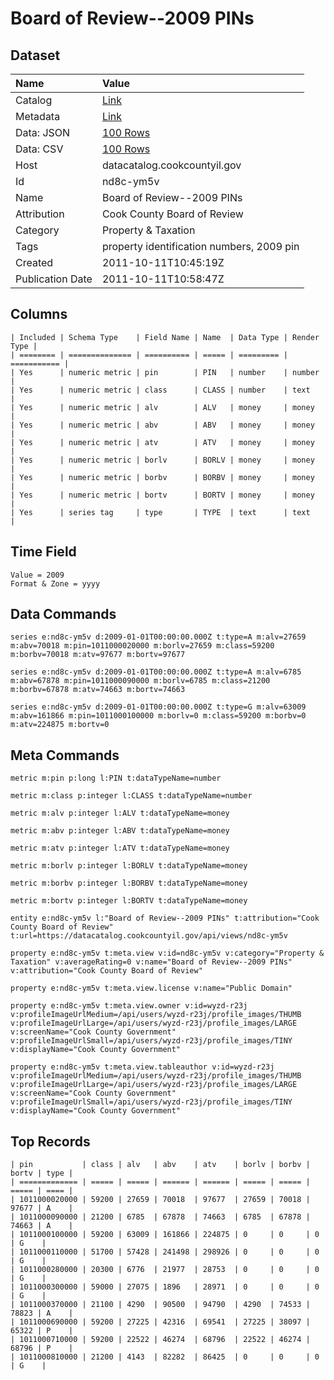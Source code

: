 # Board of Review--2009 PINs

## Dataset

| Name | Value |
| :--- | :---- |
| Catalog | [Link](https://catalog.data.gov/dataset/board-of-review-2009-pins-1e614) |
| Metadata | [Link](https://datacatalog.cookcountyil.gov/api/views/nd8c-ym5v) |
| Data: JSON | [100 Rows](https://datacatalog.cookcountyil.gov/api/views/nd8c-ym5v/rows.json?max_rows=100) |
| Data: CSV | [100 Rows](https://datacatalog.cookcountyil.gov/api/views/nd8c-ym5v/rows.csv?max_rows=100) |
| Host | datacatalog.cookcountyil.gov |
| Id | nd8c-ym5v |
| Name | Board of Review--2009 PINs |
| Attribution | Cook County Board of Review |
| Category | Property & Taxation |
| Tags | property identification numbers, 2009 pin |
| Created | 2011-10-11T10:45:19Z |
| Publication Date | 2011-10-11T10:58:47Z |

## Columns

```ls
| Included | Schema Type    | Field Name | Name  | Data Type | Render Type |
| ======== | ============== | ========== | ===== | ========= | =========== |
| Yes      | numeric metric | pin        | PIN   | number    | number      |
| Yes      | numeric metric | class      | CLASS | number    | text        |
| Yes      | numeric metric | alv        | ALV   | money     | money       |
| Yes      | numeric metric | abv        | ABV   | money     | money       |
| Yes      | numeric metric | atv        | ATV   | money     | money       |
| Yes      | numeric metric | borlv      | BORLV | money     | money       |
| Yes      | numeric metric | borbv      | BORBV | money     | money       |
| Yes      | numeric metric | bortv      | BORTV | money     | money       |
| Yes      | series tag     | type       | TYPE  | text      | text        |
```

## Time Field

```ls
Value = 2009
Format & Zone = yyyy
```

## Data Commands

```ls
series e:nd8c-ym5v d:2009-01-01T00:00:00.000Z t:type=A m:alv=27659 m:abv=70018 m:pin=1011000020000 m:borlv=27659 m:class=59200 m:borbv=70018 m:atv=97677 m:bortv=97677

series e:nd8c-ym5v d:2009-01-01T00:00:00.000Z t:type=A m:alv=6785 m:abv=67878 m:pin=1011000090000 m:borlv=6785 m:class=21200 m:borbv=67878 m:atv=74663 m:bortv=74663

series e:nd8c-ym5v d:2009-01-01T00:00:00.000Z t:type=G m:alv=63009 m:abv=161866 m:pin=1011000100000 m:borlv=0 m:class=59200 m:borbv=0 m:atv=224875 m:bortv=0
```

## Meta Commands

```ls
metric m:pin p:long l:PIN t:dataTypeName=number

metric m:class p:integer l:CLASS t:dataTypeName=number

metric m:alv p:integer l:ALV t:dataTypeName=money

metric m:abv p:integer l:ABV t:dataTypeName=money

metric m:atv p:integer l:ATV t:dataTypeName=money

metric m:borlv p:integer l:BORLV t:dataTypeName=money

metric m:borbv p:integer l:BORBV t:dataTypeName=money

metric m:bortv p:integer l:BORTV t:dataTypeName=money

entity e:nd8c-ym5v l:"Board of Review--2009 PINs" t:attribution="Cook County Board of Review" t:url=https://datacatalog.cookcountyil.gov/api/views/nd8c-ym5v

property e:nd8c-ym5v t:meta.view v:id=nd8c-ym5v v:category="Property & Taxation" v:averageRating=0 v:name="Board of Review--2009 PINs" v:attribution="Cook County Board of Review"

property e:nd8c-ym5v t:meta.view.license v:name="Public Domain"

property e:nd8c-ym5v t:meta.view.owner v:id=wyzd-r23j v:profileImageUrlMedium=/api/users/wyzd-r23j/profile_images/THUMB v:profileImageUrlLarge=/api/users/wyzd-r23j/profile_images/LARGE v:screenName="Cook County Government" v:profileImageUrlSmall=/api/users/wyzd-r23j/profile_images/TINY v:displayName="Cook County Government"

property e:nd8c-ym5v t:meta.view.tableauthor v:id=wyzd-r23j v:profileImageUrlMedium=/api/users/wyzd-r23j/profile_images/THUMB v:profileImageUrlLarge=/api/users/wyzd-r23j/profile_images/LARGE v:screenName="Cook County Government" v:profileImageUrlSmall=/api/users/wyzd-r23j/profile_images/TINY v:displayName="Cook County Government"
```

## Top Records

```ls
| pin           | class | alv   | abv    | atv    | borlv | borbv | bortv | type | 
| ============= | ===== | ===== | ====== | ====== | ===== | ===== | ===== | ==== | 
| 1011000020000 | 59200 | 27659 | 70018  | 97677  | 27659 | 70018 | 97677 | A    | 
| 1011000090000 | 21200 | 6785  | 67878  | 74663  | 6785  | 67878 | 74663 | A    | 
| 1011000100000 | 59200 | 63009 | 161866 | 224875 | 0     | 0     | 0     | G    | 
| 1011000110000 | 51700 | 57428 | 241498 | 298926 | 0     | 0     | 0     | G    | 
| 1011000280000 | 20300 | 6776  | 21977  | 28753  | 0     | 0     | 0     | G    | 
| 1011000300000 | 59000 | 27075 | 1896   | 28971  | 0     | 0     | 0     | G    | 
| 1011000370000 | 21100 | 4290  | 90500  | 94790  | 4290  | 74533 | 78823 | A    | 
| 1011000690000 | 59200 | 27225 | 42316  | 69541  | 27225 | 38097 | 65322 | P    | 
| 1011000710000 | 59200 | 22522 | 46274  | 68796  | 22522 | 46274 | 68796 | P    | 
| 1011000810000 | 21200 | 4143  | 82282  | 86425  | 0     | 0     | 0     | G    | 
```